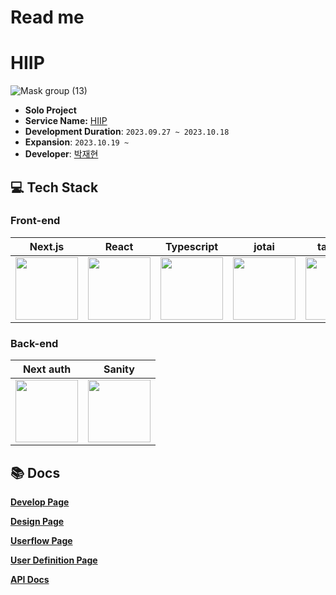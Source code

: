# Read me

# HIIP

![Mask group (13)](https://github.com/eyo-25/HIIP_APP/assets/105860766/9b5f7ee0-d6a8-45b0-89f5-57c6bebfccfa)

- **Solo Project**
- **Service Name:** [HIIP](https://hiip-app.vercel.app/)
- **Development Duration**: `2023.09.27 ~ 2023.10.18`
- **Expansion**: `2023.10.19 ~`
- **Developer**: [박재현](https://github.com/eyo-25)

## 💻 Tech Stack

### Front-end

| Next.js | React | Typescript | jotai | tailwind |
| :----------------------------------------------------------: | :----------------------------------------------------------: | :----------------------------------------------------------: | :----------------------------------------------------------: | :----------------------------------------------------------: |
| <img src="https://github.com/eyo-25/HIIP_APP/assets/105860766/5c6d8914-d776-4125-8e4e-94634caab004" width="100" height="100"> | <img src="https://github.com/eyo-25/HIIP_APP/assets/105860766/b1ed25de-1f4a-4860-adf7-1a418864a9b8" width="100" height="100"> | <img src="https://github.com/eyo-25/HIIP_APP/assets/105860766/066427d0-ab44-49f0-915d-123ac4338bb3" width="100" height="100"> | <img src="https://github.com/eyo-25/HIIP_APP/assets/105860766/a1a93e33-9c24-4a38-9805-f7b3b83c184b" width="100" height="100"> | <img src="https://github.com/eyo-25/HIIP_APP/assets/105860766/7f69f578-b88e-401b-852b-b4d23687b196" width="100" height="100"> |
 
### Back-end

| Next auth | Sanity |
| :----------------------------------------------------------: | :----------------------------------------------------------: |
| <img src="https://github.com/eyo-25/HIIP_APP/assets/105860766/46247943-a955-424d-b1dc-8fc48079b2b2" width="100" height="100"> | <img src="https://github.com/eyo-25/HIIP_APP/assets/105860766/0f232948-ccca-4db6-9713-639e4153cdde" width="100" height="100"> |


## 📚️ Docs

**[Develop Page](https://www.notion.so/HIIP-APP-622bfa1ddc434893b271e3b3b1175bd9?pvs=21)**

**[Design Page](https://www.figma.com/file/8XABWRsHFFCfcFmSc7ObI6/hiipApp?type=design&node-id=0-1&mode=design&t=9vbR7W7OIc0JcKSi-0)**

**[Userflow Page](https://www.figma.com/file/YyOOK1tVivTtEIlHUwXEyU/Untitled?type=design&mode=design&t=On5HXDY069zsUlhz-0)**

**[User Definition Page](https://docs.google.com/spreadsheets/d/1fzgbb_BKRRN-nnzisYvWBSXkz8aVSVDx_hBOsKrR93Y/edit#gid=0)**

**[API Docs](https://www.notion.so/API-ba54d9da668f4efdaea3aafffe627f91?pvs=21)**
